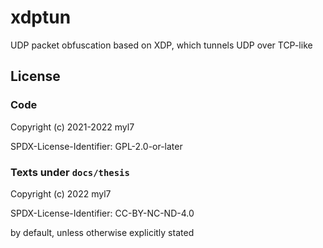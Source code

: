 # xdptun

UDP packet obfuscation based on XDP, which tunnels UDP over TCP-like

## License

### Code

Copyright (c) 2021-2022 myl7

SPDX-License-Identifier: GPL-2.0-or-later

### Texts under `docs/thesis`

Copyright (c) 2022 myl7

SPDX-License-Identifier: CC-BY-NC-ND-4.0

by default, unless otherwise explicitly stated
